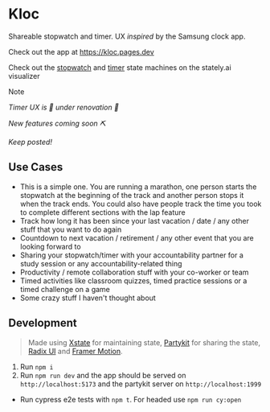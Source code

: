 # Kloc

Shareable stopwatch and timer. UX _inspired_ by the Samsung clock app.

Check out the app at https://kloc.pages.dev

Check out the [stopwatch](https://stately.ai/registry/editor/350b30e8-7251-4b58-bd6c-670bfee8af31?mode=design&machineId=b50146c3-1632-41cc-bd44-baa31457f6cf) and [timer](https://stately.ai/registry/editor/350b30e8-7251-4b58-bd6c-670bfee8af31?mode=design&machineId=04d2084b-bb49-4e65-b68e-3db3ac7c40ae) state machines on the stately.ai visualizer

> [!NOTE]
> _Timer UX is 🚧 under renovation 🚧_
>
> _New features coming soon ⛏_
>
> _Keep posted!_

## Use Cases

* This is a simple one. You are running a marathon, one person starts the stopwatch at the beginning of the track and another person stops it when the track ends. You could also have people track the time you took to complete different sections with the lap feature
* Track how long it has been since your last vacation / date / any other stuff that you want to do again
* Countdown to next vacation / retirement / any other event that you are looking forward to
* Sharing your stopwatch/timer with your accountability partner for a study session or any accountability-related thing
* Productivity / remote collaboration stuff with your co-worker or team
* Timed activities like classroom quizzes, timed practice sessions or a timed challenge on a game
* Some crazy stuff I haven't thought about

## Development

> Made using [Xstate](https://stately.ai/docs/xstate) for maintaining state, [Partykit](https://www.partykit.io) for sharing the state, [Radix UI](https://www.radix-ui.com) and [Framer Motion](https://www.framer.com/motion).

1. Run `npm i`
2. Run `npm run dev` and the app should be served on `http://localhost:5173` and the partykit server on `http://localhost:1999`

* Run cypress e2e tests with `npm t`. For headed use `npm run cy:open`
